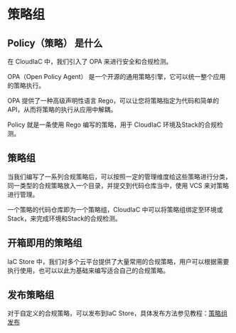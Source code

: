 # 策略组

## Policy（策略） 是什么
在 CloudIaC 中，我们引入了 OPA 来进行安全和合规检测。

OPA（Open Policy Agent） 是一个开源的通用策略引擎，它可以统一整个应用的策略执行。

OPA 提供了一种高级声明性语言 Rego，可以让您将策略指定为代码和简单的 API，从而将策略的执行从应用中解耦。

Policy 就是一条使用 Rego 编写的策略，用于 CloudIaC 环境及Stack的合规检测。

## 策略组
当我们编写了一系列合规策略后，可以按照一定的管理维度给这些策略进行分类，同一类型的合规策略放入一个目录，并提交到代码仓库当中，使用 VCS 来对策略进行管理。

一个策略的代码仓库即为一个策略组，CloudIaC 中可以将策略组绑定至环境或Stack，来完成环境和Stack的合规检测。

## 开箱即用的策略组
IaC Store 中，我们对多个云平台提供了大量常用的合规策略，用户可以根据需要执行使用，也可以以此为基础来编写适合自己的合规策略。

## 发布策略组
对于自定义的合规策略，可以发布到IaC Store，具体发布方法参见教程：[策略组发布](../cases/policy-group-publish.md)

